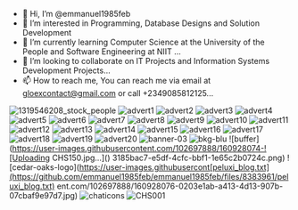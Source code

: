 - 👋 Hi, I’m @emmanuel1985feb
- 👀 I’m interested in Programming, Database Designs and Solution Development
- 🌱 I’m currently learning Computer Science at the University of the People and Software Engineering at NIIT ...
- 💞️ I’m looking to collaborate on IT Projects and Information Systems Development Projects...
- 📫 How to reach me, You can reach me via email at gloexcontact@gmail.com or call +2349085812125...

<!---
emmanuel1985feb/emmanuel1985feb is a ✨ special ✨ repository because its `README.md` (this file) appears on your GitHub profile.
You can click the Preview link to take a look at your changes.
--->
![1319546208_stock_people](https://user-images.githubusercontent.com/102697888/160927867-18b1bbd2-9f0b-499f-adb0-4731d079e715.png)
![advert1](https://user-images.githubusercontent.com/102697888/160927869-88012db7-da45-4f70-a464-a80b7bc0eebb.jpg)
![advert2](https://user-images.githubusercontent.com/102697888/160927871-3d59c10d-5bf4-413d-906b-7cc1869ddd31.jpg)
![advert3](https://user-images.githubusercontent.com/102697888/160927872-f1025e67-3914-4eca-9d61-f02df5738ad2.jpg)
![advert4](https://user-images.githubusercontent.com/102697888/160927875-88e33762-c6e4-4e2f-abe3-a55726892fb3.jpg)
![advert5](https://user-images.githubusercontent.com/102697888/160927877-f720c067-8b1a-4839-885c-7ecb1ce6854b.jpg)
![advert6](https://user-images.githubusercontent.com/102697888/160927881-10f25e3b-df9b-4547-9585-6e8f5c61ecda.jpg)
![advert7](https://user-images.githubusercontent.com/102697888/160927883-a69b607a-2eec-47ca-baf1-12130913ee83.jpg)
![advert8](https://user-images.githubusercontent.com/102697888/160927885-1741add4-657d-434d-bd6a-d7e3c510ca2a.jpg)
![advert9](https://user-images.githubusercontent.com/102697888/160927888-955cfb0d-b849-4b12-8dac-f9442da83efa.jpg)
![advert10](https://user-images.githubusercontent.com/102697888/160927893-21bd4042-9aa3-49ad-9215-73c973ad9df1.jpg)
![advert11](https://user-images.githubusercontent.com/102697888/160927895-e91b8524-ce45-4fbd-9810-99763a243d5c.jpg)
![advert12](https://user-images.githubusercontent.com/102697888/160927897-42e981ab-18ed-49fd-ab78-4863db26162f.jpg)
![advert13](https://user-images.githubusercontent.com/102697888/160927900-abea50b9-a641-4625-b87a-8194d97f5510.jpg)
![advert14](https://user-images.githubusercontent.com/102697888/160927903-3c57dcbf-5ebe-4946-a9b3-97f2496bdf1b.jpg)
![advert15](https://user-images.githubusercontent.com/102697888/160927910-e897b9b1-e5d8-4f76-8abd-6844bb62424c.jpg)
![advert16](https://user-images.githubusercontent.com/102697888/160927918-ac9c93f2-ad45-4b00-8952-b28759439208.jpg)
![advert17](https://user-images.githubusercontent.com/102697888/160927925-f730de52-f811-4ced-9071-7d4e18e7e2f8.jpg)
![advert18](https://user-images.githubusercontent.com/102697888/160927928-6b5944c1-e245-4f01-b4ec-b08c49d2b8ab.jpg)
![advert19](https://user-images.githubusercontent.com/102697888/160927934-1273980d-7366-40a0-8675-69a6bd2fba92.jpg)
![advert20](https://user-images.githubusercontent.com/102697888/160927940-9ee37518-3d0e-4a99-ab1b-a68ccb9b1152.jpg)
![banner-03](https://user-images.githubusercontent.com/102697888/160927944-1e7d56da-43f8-4f31-a062-7b177aff3470.jpg)
![bkg-blu](https://user-images.githubusercontent.com/102697888/160927977-a7a3cc3d-159d-4371-976d-c17f6883dc4b.jpg)
![buffer](https://user-images.githubusercontent.com/102697888/160928074-![Uploading CHS150.jpg…]()
3185bac7-e5df-4cfc-bbf1-1e65c2b0724c.png)
![cedar-oaks-logo](https://user-images.githubusercont[peluxi_blog.txt](https://github.com/emmanuel1985feb/emmanuel1985feb/files/8383961/peluxi_blog.txt)
ent.com/102697888/160928076-0203e1ab-a413-4d13-907b-07cbaf9e97d7.jpg)
![chaticons](https://user-images.githubusercontent.com/102697888/160928121-752b164c-76ea-4174-98b3-7fd134495828.jpg)
![CHS001](https://user-images.githubusercontent.com/102697888/160928126-33f7e7b2-8b91-4597-9b2d-dd201b4eb530.jpg)
